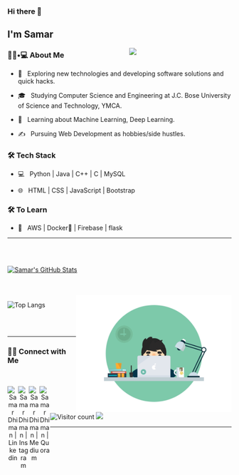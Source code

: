 ### Hi there 👋<h2> I'm Samar</h2>

<img align='right' src="https://media.giphy.com/media/M9gbBd9nbDrOTu1Mqx/giphy.gif" width="230">

<h3> 👨🏻•💻 About Me </h3>



- 🤔 &nbsp; Exploring new technologies and developing software solutions and quick hacks.

- 🎓 &nbsp; Studying Computer Science and Engineering at J.C. Bose University of Science and Technology, YMCA.

- 🌱 &nbsp; Learning about Machine Learning, Deep Learning.

- ✍️ &nbsp; Pursuing Web Development as hobbies/side hustles.



<h3>🛠 Tech Stack</h3>



- 💻 &nbsp; Python | Java | C++ | C | MySQL

- 🌐 &nbsp; HTML | CSS | JavaScript | Bootstrap

<!--

- 🛢 &nbsp; MySQL | MongoDB

- 🔧 &nbsp; Git | Markdown | Selenium | Tidyverse

- 🖥 &nbsp; Illustrator| Photoshop | InDesign

-->



<h3>🛠 To Learn</h3>

- 🔧 &nbsp; AWS | Docker🐳 | Firebase | flask

<hr>



<br/><br/>

[![Samar's GitHub Stats](https://github-readme-stats.vercel.app/api?username=samardhiman007&show_icons=true)](https://github.com/shivam0110)

<br/>

<br/>

<img src="https://github.com/nirala69/nirala69/blob/master/70804f7e25b11f29db904f2fa7b4cd9d.gif" width="350" align='right'>

![Top Langs](https://github-readme-stats.vercel.app/api/top-langs/?username=shivam0110&show_icons=true)

<br><br>



<hr>



<h3> 🤝🏻 Connect with Me </h3>

<br>



<p align="center">
<a href="https://www.linkedin.com/in/samar-dhiman-4268851b1/">
   <img align="left" alt="Samar Dhiman | Linkedin" width="24px" src="https://github.com/piyushP7pravin/piyushP7pravin/blob/master/Linkedin.svg" />
</a>
<a href="https://instagram.com/samar__dhiman">
   <img align="left" alt="Samar Dhiman | Instagram" width="24px" src="https://github.com/piyushP7pravin/piyushP7pravin/blob/master/Instagram.svg" />
</a>
<a href="https://samardhiman007.medium.com/">
   <img align="left" alt="Samar Dhiman | Medium" width="24px" src="https://user-images.githubusercontent.com/51883689/121771250-e5217580-cb8b-11eb-85a3-2be6d4b0db58.png" />
</a>  
<a href="https://www.quora.com/profile/Samar-Dhiman-3">
   <img align="left" alt="Samar Dhiman | Quora" width="24px" src="https://user-images.githubusercontent.com/51883689/121771577-c45a1f80-cb8d-11eb-91d2-32e43ba43729.png" />
</a>  
</p>





![Visitor count](https://visitor-badge.laobi.icu/badge?page_id=shivam0110.shivam0110)   <img src="https://media.giphy.com/media/dxn6fRlTIShoeBr69N/giphy.gif" width="30">





<hr>


